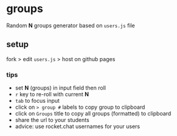 # groups

Random **N** groups generator based on `users.js` file

## setup

fork > edit `users.js` > host on github pages

### tips

- set **N** (groups) in input field then roll
- `r` key to re-roll with current **N**
- `tab` to focus input
- click on `> group #` labels to copy group to clipboard
- click on `Groups` title to copy all groups (formatted) to clipboard
- share the url to your students
- advice: use rocket.chat usernames for your users
